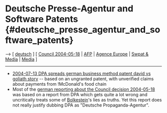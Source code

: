 # Deutsche Presse-Agentur and Software Patents {#deutsche_presse_agentur_and_software_patents}

\--\> \[ [ deutsch](DeutschePresseAgenturDe "wikilink") \] \[ [ Council
2004-05-18](Cons040518De "wikilink") \| [
AFP](AgenceFrancePresseEn "wikilink") \| [ Agence
Europe](AgenceEuropeEn "wikilink") \| [ Swpat &
Media](SwpatmediaEn "wikilink") \| [ Media](MediaEn "wikilink") \]

------------------------------------------------------------------------

-   [ 2004-07-13 DPA spreads german business method patent david vs
    goliath story](Neavis040713De "wikilink") \-- based on an ungranted
    patent, with unverified claims about payments from !McDonald\'s food
    chain
-   Most of the [ german reporting about the Council decision
    2004-05-18](ConsMedia040518De "wikilink") was based on a report from
    DPA which gets quite a lot wrong and uncritically treats some of [
    Bolkestein](SwpatbolkesteinEn "wikilink")\'s lies as truths. Yet
    this report does not really justify dubbing DPA as \"Deutsche
    Propaganda-Agentur\".
